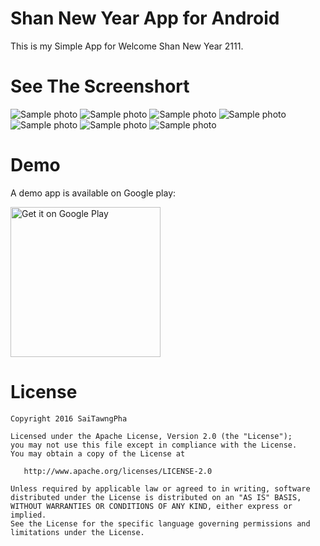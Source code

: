 Shan New Year App for Android
===================

This is my Simple App for Welcome Shan New Year 2111. 

See The Screenshort
=============
![Sample photo](https://github.com/saitawngpha/Shan-News-Year/blob/master/screenshort/1.png)
![Sample photo](https://github.com/saitawngpha/Shan-News-Year/blob/master/screenshort/2.png)
![Sample photo](https://github.com/saitawngpha/Shan-News-Year/blob/master/screenshort/3.png)
![Sample photo](https://github.com/saitawngpha/Shan-News-Year/blob/master/screenshort/4.png)
![Sample photo](https://github.com/saitawngpha/Shan-News-Year/blob/master/screenshort/5.png)
![Sample photo](https://github.com/saitawngpha/Shan-News-Year/blob/master/screenshort/6.png)
![Sample photo](https://github.com/saitawngpha/Shan-News-Year/blob/master/screenshort/7.png)

Demo
====

A demo app is available on Google play:

<a href='https://play.google.com/store/apps/details?id=com.saitawngpha.shannewyear'><img width='240' alt='Get it on Google Play' src='https://play.google.com/intl/en_us/badges/images/generic/en_badge_web_generic.png'/></a>


License
=======

```
Copyright 2016 SaiTawngPha

Licensed under the Apache License, Version 2.0 (the "License");
you may not use this file except in compliance with the License.
You may obtain a copy of the License at

   http://www.apache.org/licenses/LICENSE-2.0

Unless required by applicable law or agreed to in writing, software
distributed under the License is distributed on an "AS IS" BASIS,
WITHOUT WARRANTIES OR CONDITIONS OF ANY KIND, either express or implied.
See the License for the specific language governing permissions and
limitations under the License.
```
